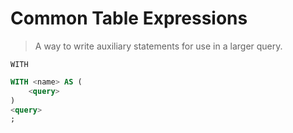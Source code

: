# Common Table Expressions

> A way to write auxiliary statements for use in a larger query. 

`WITH`

```sql
WITH <name> AS (
	<query>
)
<query>
;
```




